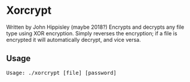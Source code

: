 # Xorcrypt

Written by John Hippisley (maybe 2018?)
Encrypts and decrypts any file type using XOR encryption.
Simply reverses the encryption; if a file is encrypted it
will automatically decrypt, and vice versa.

## Usage
<pre>
Usage: ./xorcrypt [file] [password]
</pre>
